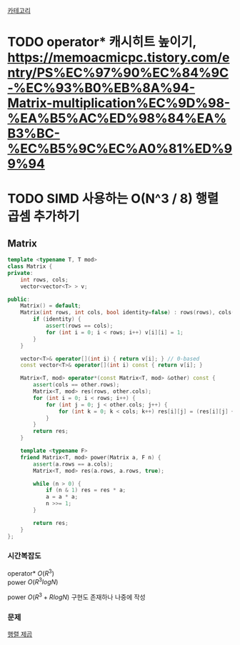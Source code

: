 [카테고리](/README.md)
# TODO operator* 캐시히트 높이기, https://memoacmicpc.tistory.com/entry/PS%EC%97%90%EC%84%9C-%EC%93%B0%EB%8A%94-Matrix-multiplication%EC%9D%98-%EA%B5%AC%ED%98%84%EA%B3%BC-%EC%B5%9C%EC%A0%81%ED%99%94   
# TODO SIMD 사용하는 O(N^3 / 8) 행렬 곱셈 추가하기 <!-- https://m.blog.naver.com/jinhan814/223082489883 -->
## Matrix
```cpp
template <typename T, T mod>
class Matrix {
private:
    int rows, cols;
    vector<vector<T> > v;

public:
    Matrix() = default;
    Matrix(int rows, int cols, bool identity=false) : rows(rows), cols(cols), v(rows, vector<T>(cols)) {
        if (identity) {
            assert(rows == cols);
            for (int i = 0; i < rows; i++) v[i][i] = 1;
        }
    }

    vector<T>& operator[](int i) { return v[i]; } // 0-based
    const vector<T>& operator[](int i) const { return v[i]; }

    Matrix<T, mod> operator*(const Matrix<T, mod> &other) const {
        assert(cols == other.rows);
        Matrix<T, mod> res(rows, other.cols);
        for (int i = 0; i < rows; i++) {
            for (int j = 0; j < other.cols; j++) {
                for (int k = 0; k < cols; k++) res[i][j] = (res[i][j] + (*this)[i][k] * other[k][j]) % mod;
            }
        }
        return res;
	}

    template <typename F>
	friend Matrix<T, mod> power(Matrix a, F n) {
        assert(a.rows == a.cols);
        Matrix<T, mod> res(a.rows, a.rows, true);

        while (n > 0) {
            if (n & 1) res = res * a;
            a = a * a;
            n >>= 1;
        }

		return res;
	}
};
```
### 시간복잡도 
operator* $O(R^3)$   
power $O(R^3 logN)$

<!-- TODO -->
power $O(R^3 + R logN)$ 구현도 존재하나 나중에 작성   

### 문제
[행렬 제곱](https://www.acmicpc.net/problem/10830)